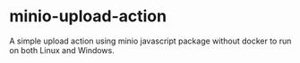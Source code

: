# minio-upload-action
A simple upload action using minio javascript package without docker to run on both Linux and Windows.
